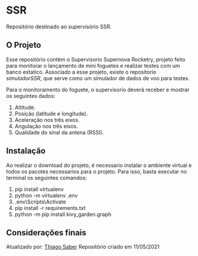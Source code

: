 # SSR
 Repositório destinado ao supervisório SSR.

## O Projeto
Esse repositório contém o Supervisorio Supernova Rocketry, projeto feito para monitorar o lançamento de mini foguetes e realizar testes com um banco estatico. Associado a esse projeto, existe o repositorio *simuladorSSR*, que serve como um simulador de dados de voo para testes. 

Para o monitoramento do foguete, o supervisorio deverá receber e mostrar os seguintes dados:

1. Altitude.
2. Posição (latitude e longitude).
2. Aceleração nos três eixos.
3. Angulação nos três eixos.
4. Qualidade do sinal da antena (RSSI).

## Instalação
Ao realizar o download do projeto, é necessario instalar o ambiente virtual e todos os pacotes necessarios para o projeto. Para isso, basta executar no terminal os seguintes comandos:

1. pip install virtualenv
2. python -m virtualenv .env
3. .env\Scripts\Activate
4. pip install -r requirements.txt
5. python -m pip install kivy_garden.graph

## Considerações finais
Atualizado por: [Thiago Saber](https://github.com/ThiiD)
Repositório criado em 11/05/2021
